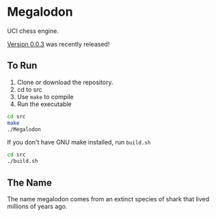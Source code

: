 # Megalodon

UCI chess engine.

[Version 0.0.3][latest] was recently released!

## To Run

1. Clone or download the repository.
2. cd to src
3. Use `make` to compile
4. Run the executable

``` bash
cd src
make
./Megalodon
```

If you don't have GNU make installed, run `build.sh`

``` bash
cd src
./build.sh
```

## The Name

The name megalodon comes from an extinct species of shark that lived millions of years ago.

[latest]: https://github.com/HuangPatrick16777216/megalodon/releases/latest
